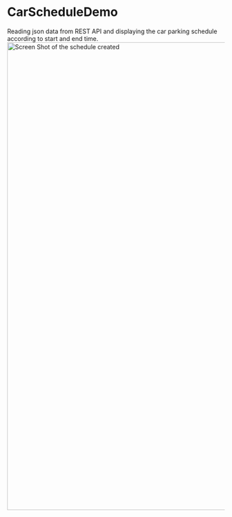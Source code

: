 # CarScheduleDemo

Reading json data from REST API and displaying the car parking schedule according to start and end time.
<img width="1080" alt="Screen Shot of the schedule created" src="https://user-images.githubusercontent.com/83788153/135666104-3ad9050a-feb2-4a7e-be17-d7f04d840b27.png">
